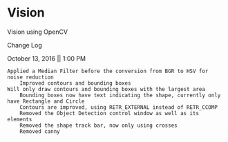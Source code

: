 # Vision
Vision using OpenCV

Change Log

October 13, 2016 || 1:00 PM

	Applied a Median Filter before the conversion from BGR to HSV for noise reduction
    	Improved contours and bounding boxes
   	Will only draw contours and bounding boxes with the largest area
    	Bounding boxes now have text indicating the shape, currently only have Rectangle and Circle
    	Contours are improved, using RETR_EXTERNAL instead of RETR_CCOMP
    	Removed the Object Detection control window as well as its elements
    	Removed the shape track bar, now only using crosses
    	Removed canny
